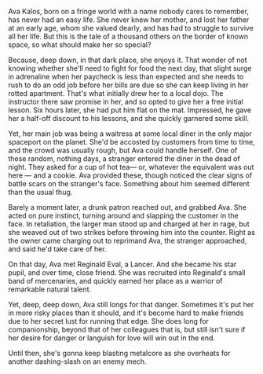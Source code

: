 Ava Kalos, born on a fringe world with a name nobody cares to remember, has never had an easy life. She never knew her mother, and lost her father at an early age, whom she valued dearly, and has had to struggle to survive all her life. But this is the tale of a thousand others on the border of known space, so what should make her so special?

Because, deep down, in that dark place, she enjoys it. That wonder of not knowing whether she'll need to fight for food the next day, that slight surge in adrenaline when her paycheck is less than expected and she needs to rush to do an odd job before her bills are due so she can keep living in her rotted apartment. That's what initially drew her to a local dojo. The instructor there saw promise in her, and so opted to give her a free initial lesson. Six hours later, she had put him flat on the mat. Impressed, he gave her a half-off discount to his lessons, and she quickly garnered some skill.

Yet, her main job was being a waitress at some local diner in the only major spaceport on the planet. She'd be accosted by customers from time to time, and the crowd was usually rough, but Ava could handle herself. One of these random, nothing days, a stranger entered the diner in the dead of night. They asked for a cup of hot tea— or, whatever the equivalent was out here — and a cookie. Ava provided these, though noticed the clear signs of battle scars on the stranger's face. Something about him seemed different than the usual thug.

Barely a moment later, a drunk patron reached out, and grabbed Ava. She acted on pure instinct, turning around and slapping the customer in the face. In retaliation, the larger man stood up and charged at her in rage, but she weaved out of two strikes before throwing him into the counter. Right as the owner came charging out to reprimand Ava, the stranger approached, and said he'd take care of her.

On that day, Ava met Reginald Eval, a Lancer. And she became his star pupil, and over time, close friend. She was recruited into Reginald's small band of mercenaries, and quickly earned her place as a warrior of remarkable natural talent.

Yet, deep, deep down, Ava still longs for that danger. Sometimes it's put her in more risky places than it should, and it's become hard to make friends due to her secret lust for running that edge. She does long for companionship, beyond that of her colleagues that is, but still isn't sure if her desire for danger or languish for love will win out in the end.

Until then, she's gonna keep blasting metalcore as she overheats for another dashing-slash on an enemy mech.
